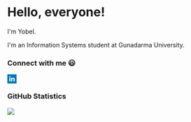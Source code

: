 # Hello, everyone!

I'm Yobel.<br>

I'm an Information Systems student at Gunadarma University.<br>

### Connect with me :smiley:
<a href="https://www.linkedin.com/in/yobelsaron/">
  <img align="left" alt="Yobel Saron Linkedin" width="21px" src="https://raw.githubusercontent.com/edent/SuperTinyIcons/099dc12b59179d07d534069bc8551718f786d91a/images/svg/linkedin.svg" />
</a>
<br/>

### GitHub Statistics
<p align="left">
<a href="https://github.com/yobelsaron">
  <img height="180em" src="https://github-readme-stats-eight-theta.vercel.app/api?username=yobelsaron&show_icons=true&theme=algolia&include_all_commits=true&count_private=true"/>
</a>
</p>
